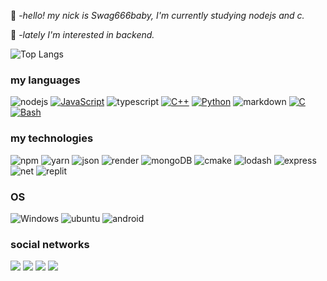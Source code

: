 🦄 -*hello! my nick is Swag666baby, I'm currently studying nodejs and c.*

💠 -*lately I'm interested in backend.*

![Top Langs](https://github-readme-stats.vercel.app/api/top-langs/?username=Swag666baby&layout=compact&theme=radical)


### my languages 
<p align="">
  
![nodejs](https://img.shields.io/badge/Node.js-339933?style=for-the-badge&logo=nodedotjs&logoColor=white)
[![JavaScript](https://img.shields.io/badge/javascript-black?style=for-the-badge&logo=javascript)](https://github.com/Swag666baby)
![typescript](https://img.shields.io/badge/TypeScript-007ACC?style=for-the-badge&logo=typescript&logoColor=white)
[![C++](https://img.shields.io/badge/c++-black?style=for-the-badge&logo=cplusplus)](https://github.com/Swag666baby)
[![Python](https://img.shields.io/badge/python-black?style=for-the-badge&logo=python)](https://github.com/Swag666baby)
![markdown](https://img.shields.io/badge/Markdown-000000?style=for-the-badge&logo=markdown&logoColor=white)
[![C](https://img.shields.io/badge/c-black?style=for-the-badge&logo=c)](https://github.com/wervlad)
[![Bash](https://img.shields.io/badge/bash-black?style=for-the-badge&logo=gnu-bash&logoColor=white)](https://github.com/wervlad)

### my technologies 
![npm](https://img.shields.io/badge/npm-CB3837?style=for-the-badge&logo=npm&logoColor=white)
![yarn](https://img.shields.io/badge/Yarn-2C8EBB?style=for-the-badge&logo=yarn&logoColor=white)
![json](https://img.shields.io/badge/json-5E5C5C?style=for-the-badge&logo=json&logoColor=white)
![render](https://img.shields.io/badge/Render-46E3B7?style=for-the-badge&logo=render&logoColor=white)
![mongoDB](https://img.shields.io/badge/MongoDB-4EA94B?style=for-the-badge&logo=mongodb&logoColor=white)
![cmake](https://img.shields.io/badge/CMake-064F8C?style=for-the-badge&logo=cmake&logoColor=white)
![lodash](https://img.shields.io/badge/Lodash-3492FF?style=for-the-badge&logo=lodash&logoColor=white)
![express](https://img.shields.io/badge/Express.js-000000?style=for-the-badge&logo=express&logoColor=white)
![net](https://img.shields.io/badge/.NET-512BD4?style=for-the-badge&logo=dotnet&logoColor=white)
![replit](https://img.shields.io/badge/replit-667881?style=for-the-badge&logo=replit&logoColor=white)

### OS
![Windows](https://img.shields.io/badge/Windows-0078D6?style=for-the-badge&logo=windows&logoColor=white)
![ubuntu](https://img.shields.io/badge/Ubuntu-E95420?style=for-the-badge&logo=ubuntu&logoColor=white)
![android](https://img.shields.io/badge/Android-3DDC84?style=for-the-badge&logo=android&logoColor=white)

### social networks 
  <a href="https://wa.me/556294530374"><img src="https://img.shields.io/badge/WhatsApp-25D366?style=for-the-badge&logo=whatsapp&logoColor=white"></a>
  <a href="https://github.com/Swag666baby/"><img src="https://img.shields.io/badge/GitHub-100000?style=for-the-badge&logo=github&logoColor=white"></a>
<a href="https://www.npmjs.com/~swag666baby"><img
src=https://camo.githubusercontent.com/b47580b7e8e0b4ce9bb718070140318f72d316a0c88e0dd53a5ac4b0bdfc755e/68747470733a2f2f696d672e736869656c64732e696f2f62616467652f4e504d2d2532333030303030302e7376673f7374796c653d666f722d7468652d6261646765266c6f676f3d6e706d266c6f676f436f6c6f723d7768697465></a>
![](https://img.shields.io/badge/Discord-5865F2?style=for-the-badge&logo=discord&logoColor=white)




